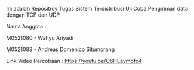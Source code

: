 Ini adalah Repositroy Tugas Sistem Terdistribusi Uji Coba Pengiriman data dengan TCP dan UDP 

Nama Anggota :

M0521080 - Wahyu Ariyadi

M0521083 - Andreas Domenico Situmorang

Link Video Percobaan : https://youtu.be/O6HEaymbfc4
